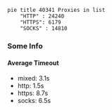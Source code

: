 
```mermaid
pie title 40341 Proxies in list
    "HTTP" : 24240
    "HTTPS": 6179
    "SOCKS" : 14810
```

### Some Info
#### Average Timeout

- mixed: 3.1s
- http: 1.5s
- https: 8.7s
- socks: 6.5s